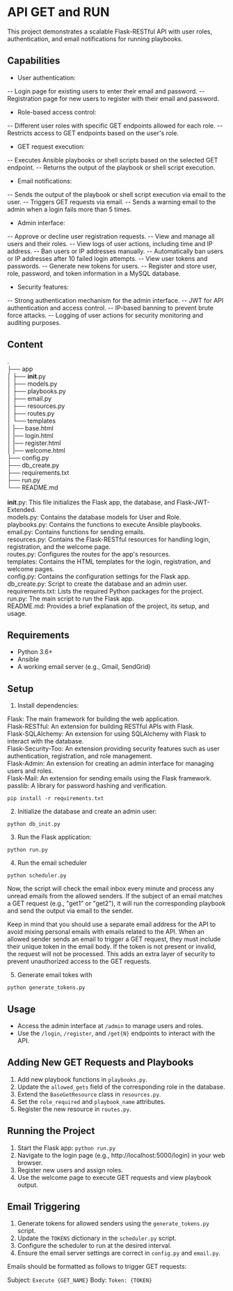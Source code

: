 # API GET and RUN

This project demonstrates a scalable Flask-RESTful API with user roles, authentication, and email notifications for running playbooks.

## Capabilities
- User authentication:

-- Login page for existing users to enter their email and password.
-- Registration page for new users to register with their email and password.

- Role-based access control:

-- Different user roles with specific GET endpoints allowed for each role.
-- Restricts access to GET endpoints based on the user's role.

- GET request execution:

-- Executes Ansible playbooks or shell scripts based on the selected GET endpoint.
-- Returns the output of the playbook or shell script execution.

- Email notifications:

-- Sends the output of the playbook or shell script execution via email to the user.
-- Triggers GET requests via email.
-- Sends a warning email to the admin when a login fails more than 5 times.

- Admin interface:

-- Approve or decline user registration requests.
-- View and manage all users and their roles.
-- View logs of user actions, including time and IP address.
-- Ban users or IP addresses manually.
-- Automatically ban users or IP addresses after 10 failed login attempts.
-- View user tokens and passwords.
-- Generate new tokens for users.
-- Register and store user, role, password, and token information in a MySQL database.

- Security features:

-- Strong authentication mechanism for the admin interface.
-- JWT for API authentication and access control.
-- IP-based banning to prevent brute force attacks.
-- Logging of user actions for security monitoring and auditing purposes.

## Content
.<br/>
├── app<br/>
│   ├── __init__.py<br/>
│   ├── models.py<br/>
│   ├── playbooks.py<br/>
│   ├── email.py<br/>
│   ├── resources.py<br/>
│   ├── routes.py<br/>
│   └── templates<br/>
│     |── base.html<br/>
│     |── login.html<br/>
│     |── register.html<br/>
│     |── welcome.html<br/>
├── config.py<br/>
├── db_create.py<br/>
├── requirements.txt<br/>
├── run.py<br/>
└── README.md<br/>
<br/>
__init__.py: This file initializes the Flask app, the database, and Flask-JWT-Extended.<br/>
models.py: Contains the database models for User and Role.<br/>
playbooks.py: Contains the functions to execute Ansible playbooks.<br/>
email.py: Contains functions for sending emails.<br/>
resources.py: Contains the Flask-RESTful resources for handling login, registration, and the welcome page.<br/>
routes.py: Configures the routes for the app's resources.<br/>
templates: Contains the HTML templates for the login, registration, and welcome pages.<br/>
config.py: Contains the configuration settings for the Flask app.<br/>
db_create.py: Script to create the database and an admin user.<br/>
requirements.txt: Lists the required Python packages for the project.<br/>
run.py: The main script to run the Flask app.<br/>
README.md: Provides a brief explanation of the project, its setup, and usage.<br/>

## Requirements

- Python 3.6+
- Ansible
- A working email server (e.g., Gmail, SendGrid)

## Setup

1. Install dependencies:

Flask: The main framework for building the web application.<br/>
Flask-RESTful: An extension for building RESTful APIs with Flask.<br/>
Flask-SQLAlchemy: An extension for using SQLAlchemy with Flask to interact with the database.<br/>
Flask-Security-Too: An extension providing security features such as user authentication, registration, and role management.<br/>
Flask-Admin: An extension for creating an admin interface for managing users and roles.<br/>
Flask-Mail: An extension for sending emails using the Flask framework.<br/>
passlib: A library for password hashing and verification.<br/>

```
pip install -r requirements.txt
```

2. Initialize the database and create an admin user:

```
python db_init.py
```

3. Run the Flask application:
```
python run.py
```
4. Run the email scheduler
```
python scheduler.py
```
Now, the script will check the email inbox every minute and process any unread emails from the allowed senders. If the subject of an email matches a GET request (e.g., "get1" or "get2"), it will run the corresponding playbook and send the output via email to the sender.

Keep in mind that you should use a separate email address for the API to avoid mixing personal emails with emails related to the API. When an allowed sender sends an email to trigger a GET request, they must include their unique token in the email body. If the token is not present or invalid, the request will not be processed. This adds an extra layer of security to prevent unauthorized access to the GET requests.

5. Generate email tokes with
```
python generate_tokens.py
```

## Usage

- Access the admin interface at `/admin` to manage users and roles.
- Use the `/login`, `/register`, and `/get{N}` endpoints to interact with the API.

## Adding New GET Requests and Playbooks

1. Add new playbook functions in `playbooks.py`.
2. Update the `allowed_gets` field of the corresponding role in the database.
3. Extend the `BaseGetResource` class in `resources.py`.
4. Set the `role_required` and `playbook_name` attributes.
5. Register the new resource in `routes.py`.

## Running the Project

1. Start the Flask app: `python run.py`
2. Navigate to the login page (e.g., http://localhost:5000/login) in your web browser.
3. Register new users and assign roles.
4. Use the welcome page to execute GET requests and view playbook output.


## Email Triggering

1. Generate tokens for allowed senders using the `generate_tokens.py` script.
2. Update the `TOKENS` dictionary in the `scheduler.py` script.
3. Configure the scheduler to run at the desired interval.
4. Ensure the email server settings are correct in `config.py` and `email.py`.

Emails should be formatted as follows to trigger GET requests:

Subject: `Execute {GET_NAME}`
Body: `Token: {TOKEN}`
